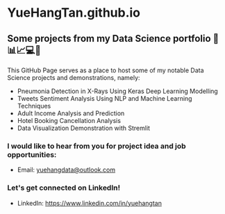 # YueHangTan.github.io
## Some projects from my Data Science portfolio 🔬📊📈💻💡
This GitHub Page serves as a place to host some of my notable Data Science projects and demonstrations, namely:
   - Pneumonia Detection in X-Rays Using Keras Deep Learning Modelling
   - Tweets Sentiment Analysis Using NLP and Machine Learning Techniques
   - Adult Income Analysis and Prediction
   - Hotel Booking Cancellation Analysis
   - Data Visualization Demonstration with Stremlit

### I would like to hear from you for project idea and job opportunities:
- Email: yuehangdata@outlook.com

### Let's get connected on LinkedIn!
- LinkedIn: https://www.linkedin.com/in/yuehangtan
